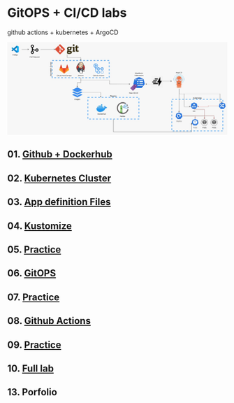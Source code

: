 # GitOPS + CI/CD labs
github actions + kubernetes + ArgoCD

![Diagrama General](./assets/img/01.jpeg)

## 01. [Github + Dockerhub](./01.Github.md)
## 02. [Kubernetes Cluster](./02.KubernetesCluster.md)
## 03. [App definition Files](./03.App.md)
## 04. [Kustomize](./04.Kustomize.md)
## 05. [Practice](./05.Kustomize%20Practice.md)
## 06. [GitOPS](./06.ArgoCD.md)
## 07. [Practice](./07.ArgoCD%20Practice.md)
## 08. [Github Actions](./08.Actions.md)
## 09. [Practice](./09.Actions%20Practice.md)
## 10. [Full lab](./10.Fulllab.md)
## 13. Porfolio

